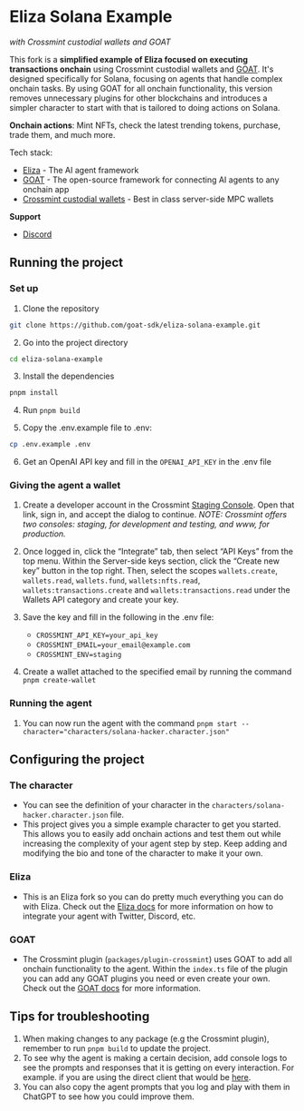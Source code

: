 # Eliza Solana Example
*with Crossmint custodial wallets and GOAT*

This fork is a **simplified example of Eliza focused on executing transactions onchain** using Crossmint custodial wallets and [GOAT](https://github.com/goat-sdk/goat-sdk). It's designed specifically for Solana, focusing on agents that handle complex onchain tasks. By using GOAT for all onchain functionality, this version removes unnecessary plugins for other blockchains and introduces a simpler character to start with that is tailored to doing actions on Solana.

**Onchain actions**: Mint NFTs, check the latest trending tokens, purchase, trade them, and much more.

Tech stack:
- [Eliza](https://github.com/ai16z/eliza) - The AI agent framework
- [GOAT](https://github.com/goat-sdk/goat-sdk) - The open-source framework for connecting AI agents to any onchain app
- [Crossmint custodial wallets](https://docs.crossmint.com/wallets/introduction) - Best in class server-side MPC wallets

**Support**
- [Discord](https://discord.gg/goat-sdk)


## Running the project
### Set up

1. Clone the repository
```bash
git clone https://github.com/goat-sdk/eliza-solana-example.git
```

2. Go into the project directory
```bash
cd eliza-solana-example
```

3. Install the dependencies
```bash
pnpm install
```

4. Run `pnpm build`

5. Copy the .env.example file to .env:
```bash
cp .env.example .env
```

6. Get an OpenAI API key and fill in the `OPENAI_API_KEY` in the .env file

### Giving the agent a wallet

1. Create a developer account in the Crossmint [Staging Console](https://staging.crossmint.com/console). Open that link, sign in, and accept the dialog to continue. *NOTE: Crossmint offers two consoles: staging, for development and testing, and www, for production.*

2. Once logged in, click the “Integrate” tab, then select “API Keys” from the top menu. Within the Server-side keys section, click the “Create new key” button in the top right. Then, select the scopes `wallets.create`, `wallets.read`, `wallets.fund`, `wallets:nfts.read`, `wallets:transactions.create` and `wallets:transactions.read` under the Wallets API category and create your key.

3. Save the key and fill in the following in the .env file:
    - `CROSSMINT_API_KEY=your_api_key`
    - `CROSSMINT_EMAIL=your_email@example.com`
    - `CROSSMINT_ENV=staging`

4. Create a wallet attached to the specified email by running the command `pnpm create-wallet`

### Running the agent

1. You can now run the agent with the command `pnpm start --character="characters/solana-hacker.character.json"`


## Configuring the project
### The character
- You can see the definition of your character in the `characters/solana-hacker.character.json` file.
- This project gives you a simple example character to get you started. This allows you to easily add onchain actions and test them out while increasing the complexity of your agent step by step. Keep adding and modifying the bio and tone of the character to make it your own.

### Eliza
- This is an Eliza fork so you can do pretty much everything you can do with Eliza. Check out the [Eliza docs](https://ai16z.github.io/eliza/) for more information on how to integrate your agent with Twitter, Discord, etc.

### GOAT
- The Crossmint plugin (`packages/plugin-crossmint`) uses GOAT to add all onchain functionality to the agent. Within the `index.ts` file of the plugin you can add any GOAT plugins you need or even create your own. Check out the [GOAT docs](https://ohmygoat.dev) for more information.

## Tips for troubleshooting
1. When making changes to any package (e.g the Crossmint plugin), remember to run `pnpm build` to update the project.
2. To see why the agent is making a certain decision, add console logs to see the prompts and responses that it is getting on every interaction. For example. if you are using the direct client that would be [here](https://github.com/goat-sdk/eliza-solana-example/blob/main/packages/client-direct/src/index.ts#L135).
3. You can also copy the agent prompts that you log and play with them in ChatGPT to see how you could improve them.